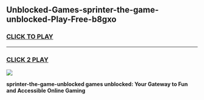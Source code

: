 
## Unblocked-Games-sprinter-the-game-unblocked-Play-Free-b8gxo
<h3>
<a href="https://premium76.site?title=sprinter-the-game-unblocked&ref=18A1">CLICK TO PLAY</a></h3>
<hr>

<h3>
<a href="https://premium76.site?title=sprinter-the-game-unblocked&ref=18A1">CLICK 2 PLAY</a>
  
</h3>

<a href="https://premium76.site?title=sprinter-the-game-unblocked&ref=18A1"><img src="https://clearcache.store/games.png"></a>


**sprinter-the-game-unblocked games unblocked: Your Gateway to Fun and Accessible Online Gaming**
